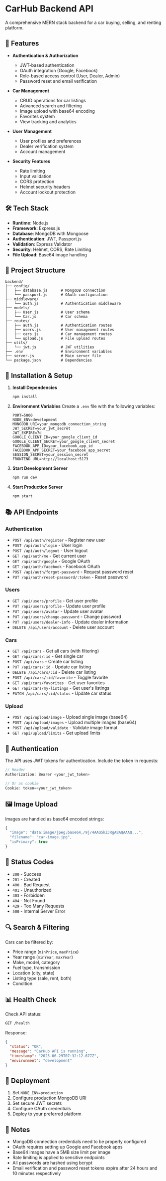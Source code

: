 # CarHub Backend API

A comprehensive MERN stack backend for a car buying, selling, and renting platform.

## 🚀 Features

- **Authentication & Authorization**
  - JWT-based authentication
  - OAuth integration (Google, Facebook)
  - Role-based access control (User, Dealer, Admin)
  - Password reset and email verification

- **Car Management**
  - CRUD operations for car listings
  - Advanced search and filtering
  - Image upload with base64 encoding
  - Favorites system
  - View tracking and analytics

- **User Management**
  - User profiles and preferences
  - Dealer verification system
  - Account management

- **Security Features**
  - Rate limiting
  - Input validation
  - CORS protection
  - Helmet security headers
  - Account lockout protection

## 🛠️ Tech Stack

- **Runtime**: Node.js
- **Framework**: Express.js
- **Database**: MongoDB with Mongoose
- **Authentication**: JWT, Passport.js
- **Validation**: Express Validator
- **Security**: Helmet, CORS, Rate Limiting
- **File Upload**: Base64 image handling

## 📁 Project Structure

```
backend/
├── config/
│   ├── database.js      # MongoDB connection
│   └── passport.js      # OAuth configuration
├── middleware/
│   └── auth.js          # Authentication middleware
├── models/
│   ├── User.js          # User schema
│   └── Car.js           # Car schema
├── routes/
│   ├── auth.js          # Authentication routes
│   ├── users.js         # User management routes
│   ├── cars.js          # Car management routes
│   └── upload.js        # File upload routes
├── utils/
│   └── jwt.js           # JWT utilities
├── .env                 # Environment variables
├── server.js            # Main server file
└── package.json         # Dependencies
```

## 🔧 Installation & Setup

1. **Install Dependencies**
   ```bash
   npm install
   ```

2. **Environment Variables**
   Create a `.env` file with the following variables:
   ```env
   PORT=5000
   NODE_ENV=development
   MONGODB_URI=your_mongodb_connection_string
   JWT_SECRET=your_jwt_secret
   JWT_EXPIRE=7d
   GOOGLE_CLIENT_ID=your_google_client_id
   GOOGLE_CLIENT_SECRET=your_google_client_secret
   FACEBOOK_APP_ID=your_facebook_app_id
   FACEBOOK_APP_SECRET=your_facebook_app_secret
   SESSION_SECRET=your_session_secret
   FRONTEND_URL=http://localhost:5173
   ```

3. **Start Development Server**
   ```bash
   npm run dev
   ```

4. **Start Production Server**
   ```bash
   npm start
   ```

## 📚 API Endpoints

### Authentication
- `POST /api/auth/register` - Register new user
- `POST /api/auth/login` - User login
- `POST /api/auth/logout` - User logout
- `GET /api/auth/me` - Get current user
- `GET /api/auth/google` - Google OAuth
- `GET /api/auth/facebook` - Facebook OAuth
- `POST /api/auth/forgot-password` - Request password reset
- `PUT /api/auth/reset-password/:token` - Reset password

### Users
- `GET /api/users/profile` - Get user profile
- `PUT /api/users/profile` - Update user profile
- `PUT /api/users/avatar` - Update user avatar
- `PUT /api/users/change-password` - Change password
- `PUT /api/users/dealer-info` - Update dealer information
- `DELETE /api/users/account` - Delete user account

### Cars
- `GET /api/cars` - Get all cars (with filtering)
- `GET /api/cars/:id` - Get single car
- `POST /api/cars` - Create car listing
- `PUT /api/cars/:id` - Update car listing
- `DELETE /api/cars/:id` - Delete car listing
- `POST /api/cars/:id/favorite` - Toggle favorite
- `GET /api/cars/favorites` - Get user favorites
- `GET /api/cars/my-listings` - Get user's listings
- `PATCH /api/cars/:id/status` - Update car status

### Upload
- `POST /api/upload/image` - Upload single image (base64)
- `POST /api/upload/images` - Upload multiple images (base64)
- `POST /api/upload/validate` - Validate image format
- `GET /api/upload/limits` - Get upload limits

## 🔐 Authentication

The API uses JWT tokens for authentication. Include the token in requests:

```javascript
// Header
Authorization: Bearer <your_jwt_token>

// Or as cookie
Cookie: token=<your_jwt_token>
```

## 🖼️ Image Upload

Images are handled as base64 encoded strings:

```javascript
{
  "image": "data:image/jpeg;base64,/9j/4AAQSkZJRgABAQAAAQ...",
  "filename": "car-image.jpg",
  "isPrimary": true
}
```

## 🚦 Status Codes

- `200` - Success
- `201` - Created
- `400` - Bad Request
- `401` - Unauthorized
- `403` - Forbidden
- `404` - Not Found
- `429` - Too Many Requests
- `500` - Internal Server Error

## 🔍 Search & Filtering

Cars can be filtered by:
- Price range (`minPrice`, `maxPrice`)
- Year range (`minYear`, `maxYear`)
- Make, model, category
- Fuel type, transmission
- Location (city, state)
- Listing type (sale, rent, both)
- Condition

## 📊 Health Check

Check API status:
```bash
GET /health
```

Response:
```json
{
  "status": "OK",
  "message": "CarHub API is running",
  "timestamp": "2025-06-29T07:32:12.677Z",
  "environment": "development"
}
```

## 🚀 Deployment

1. Set `NODE_ENV=production`
2. Configure production MongoDB URI
3. Set secure JWT secrets
4. Configure OAuth credentials
5. Deploy to your preferred platform

## 📝 Notes

- MongoDB connection credentials need to be properly configured
- OAuth requires setting up Google and Facebook apps
- Base64 images have a 5MB size limit per image
- Rate limiting is applied to sensitive endpoints
- All passwords are hashed using bcrypt
- Email verification and password reset tokens expire after 24 hours and 10 minutes respectively
